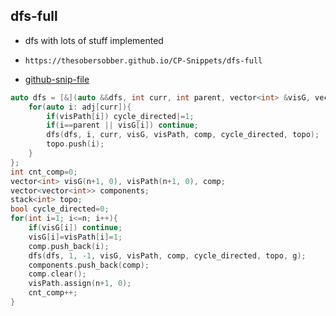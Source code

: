 
## dfs-full

- dfs with lots of stuff implemented
- ```
  https://thesobersobber.github.io/CP-Snippets/dfs-full
  ```
- [github-snip-file](https://github.com/theSoberSobber/CP-Snippets/blob/main/snippets.json#L368)

```cpp
auto dfs = [&](auto &&dfs, int curr, int parent, vector<int> &visG, vector<int> &visPath ,vector<int> &comp, bool &cycle_directed, stack<int> topo, vector<int> &adj) -> void {
    for(auto i: adj[curr]){
        if(visPath[i]) cycle_directed|=1;
        if(i==parent || visG[i]) continue;
        dfs(dfs, i, curr, visG, visPath, comp, cycle_directed, topo);
        topo.push(i);
    }
};
int cnt_comp=0;
vector<int> visG(n+1, 0), visPath(n+1, 0), comp;
vector<vector<int>> components;
stack<int> topo;
bool cycle_directed=0;
for(int i=1; i<=n; i++){
    if(visG[i]) continue;
    visG[i]=visPath[i]=1;
    comp.push_back(i);
    dfs(dfs, 1, -1, visG, visPath, comp, cycle_directed, topo, g);
    components.push_back(comp);
    comp.clear();
    visPath.assign(n+1, 0);
    cnt_comp++;
}

```
